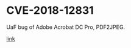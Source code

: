 # CVE-2018-12831

UaF bug of Adobe Acrobat DC Pro, PDF2JPEG.


[link](http://muhe.live/2018/12/13/%E7%94%B1CVE-2018-12831%E5%BC%95%E5%8F%91%E7%9A%84%E4%B8%80%E4%BA%9B%E6%80%9D%E8%80%83/)
